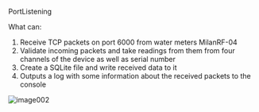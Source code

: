 PortListening

What can:
1) Receive TCP packets on port 6000 from water meters MilanRF-04
2) Validate incoming packets and take readings from them from four channels of the device as well as serial number
3) Create a SQLite file and write received data to it
4) Outputs a log with some information about the received packets to the console

![image002](https://github.com/user-attachments/assets/58b7c475-a6f5-49d6-a55f-9879678b91a7)
